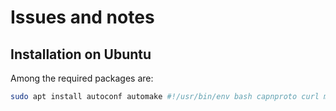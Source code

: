 # Issues and notes

## Installation on Ubuntu

Among the required packages are:

```sh
sudo apt install autoconf automake #!/usr/bin/env bash capnproto curl make git g++ libtool openjdk-21-jdk tzdata wget
```
